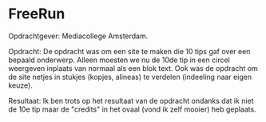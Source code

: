 # FreeRun

Opdrachtgever: Mediacollege Amsterdam.

Opdracht: De opdracht was om een site te maken die 10 tips gaf over een bepaald onderwerp.
Alleen moesten we nu de 10de tip in een circel weergeven inplaats van normaal als een blok text.
Ook was de opdracht om de site netjes in stukjes (kopjes, alineas) te verdelen (indeeling naar eigen keuze).

Resultaat: Ik ben trots op het resultaat van de opdracht ondanks dat ik niet de 10e tip maar de "credits" in het ovaal (vond ik zelf mooier) heb geplaats.
